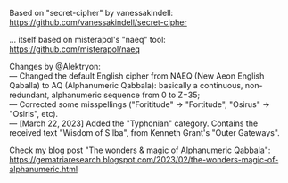 Based on "secret-cipher" by vanessakindell:<br>
https://github.com/vanessakindell/secret-cipher

... itself based on misterapol's "naeq" tool:<br>
https://github.com/misterapol/naeq

Changes by @Alektryon:<br>
— Changed the default English cipher from NAEQ (New Aeon English Qaballa) to AQ (Alphanumeric Qabbala):  basically a continuous, non-redundant, alphanumeric sequence from 0 to Z=35;<br>
— Corrected some misspellings ("Forititude" -> "Fortitude", "Osirus" -> "Osiris", etc).<br>
— [March 22, 2023] Added the "Typhonian" category. Contains the received text "Wisdom of S'lba", from Kenneth Grant's "Outer Gateways".

Check my blog post "The wonders & magic of Alphanumeric Qabbala":<br>
https://gematriaresearch.blogspot.com/2023/02/the-wonders-magic-of-alphanumeric.html
